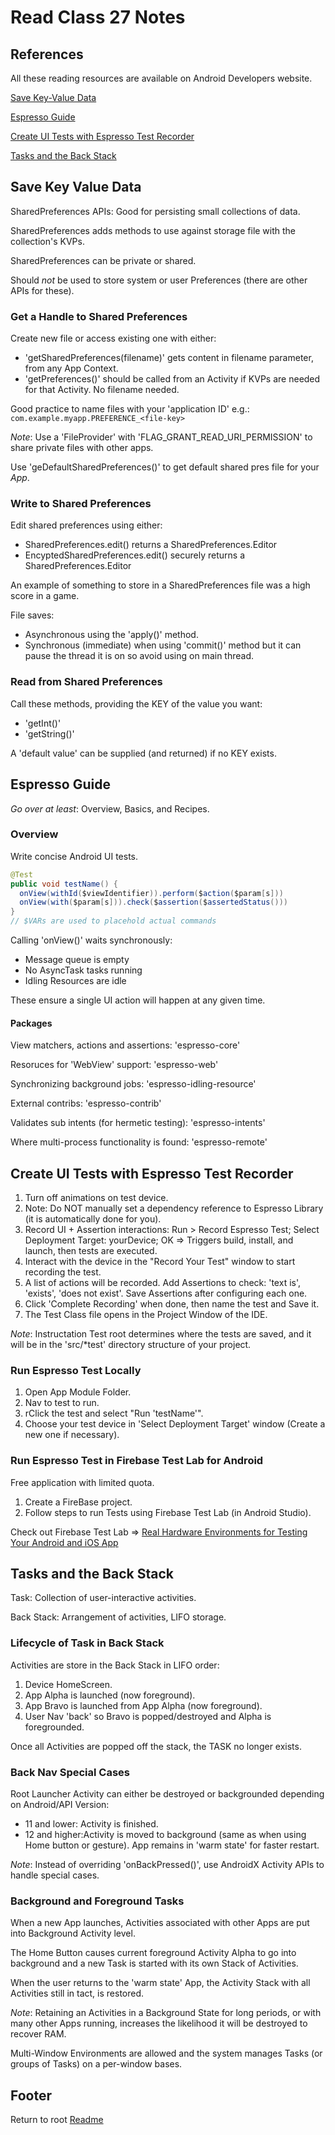 # Read Class 27 Notes

## References

All these reading resources are available on Android Developers website.

[Save Key-Value Data](https://developer.android.com/training/data-storage/shared-preferences)

[Espresso Guide](https://developer.android.com/training/testing/espresso)

[Create UI Tests with Espresso Test Recorder](https://developer.android.com/studio/test/other-testing-tools/espresso-test-recorder)

[Tasks and the Back Stack](https://developer.android.com/guide/components/activities/tasks-and-back-stack)

## Save Key Value Data

SharedPreferences APIs: Good for persisting small collections of data.

SharedPreferences adds methods to use against storage file with the collection's KVPs.

SharedPreferences can be private or shared.

Should *not* be used to store system or user Preferences (there are other APIs for these).

### Get a Handle to Shared Preferences

Create new file or access existing one with either:

- 'getSharedPreferences(filename)' gets content in filename parameter, from any App Context.
- 'getPreferences()' should be called from an Activity if KVPs are needed for that Activity. No filename needed.

Good practice to name files with your 'application ID' e.g.: `com.example.myapp.PREFERENCE_<file-key>`

*Note*: Use a 'FileProvider' with 'FLAG_GRANT_READ_URI_PERMISSION' to share private files with other apps.

Use 'geDefaultSharedPreferences()' to get default shared pres file for your *App*.

### Write to Shared Preferences

Edit shared preferences using either:

- SharedPreferences.edit() returns a SharedPreferences.Editor
- EncyptedSharedPreferences.edit() securely returns a SharedPreferences.Editor

An example of something to store in a SharedPreferences file was a high score in a game.

File saves:

- Asynchronous using the 'apply()' method.
- Synchronous (immediate) when using 'commit()' method but it can pause the thread it is on so avoid using on main thread.

### Read from Shared Preferences

Call these methods, providing the KEY of the value you want:

- 'getInt()'
- 'getString()'

A 'default value' can be supplied (and returned) if no KEY exists.

## Espresso Guide

*Go over at least*: Overview, Basics, and Recipes.

### Overview

Write concise Android UI tests.

```java
@Test
public void testName() {
  onView(withId($viewIdentifier)).perform($action($param[s]))
  onView(with($param[s])).check($assertion($assertedStatus()))
}
// $VARs are used to placehold actual commands
```

Calling 'onView()' waits synchronously:

- Message queue is empty
- No AsyncTask tasks running
- Idling Resources are idle

These ensure a single UI action will happen at any given time.

#### Packages

View matchers, actions and assertions: 'espresso-core'

Resoruces for 'WebView' support: 'espresso-web'

Synchronizing background jobs: 'espresso-idling-resource'

External contribs: 'espresso-contrib'

Validates sub intents (for hermetic testing): 'espresso-intents'

Where multi-process functionality is found: 'espresso-remote'

## Create UI Tests with Espresso Test Recorder

1. Turn off animations on test device.
1. Note: Do NOT manually set a dependency reference to Espresso Library (it is automatically done for you).
1. Record UI + Assertion interactions: Run > Record Espresso Test; Select Deployment Target: yourDevice; OK => Triggers build, install, and launch, then tests are executed.
1. Interact with the device in the "Record Your Test" window to start recording the test.
1. A list of actions will be recorded. Add Assertions to check: 'text is', 'exists', 'does not exist'. Save Assertions after configuring each one.
1. Click 'Complete Recording' when done, then name the test and Save it.
1. The Test Class file opens in the Project Window of the IDE.

*Note*: Instructation Test root determines where the tests are saved, and it will be in the 'src/*test' directory structure of your project.

### Run Espresso Test Locally

1. Open App Module Folder.
1. Nav to test to run.
1. rClick the test and select "Run 'testName'".
1. Choose your test device in 'Select Deployment Target' window (Create a new one if necessary).

### Run Espresso Test in Firebase Test Lab for Android

Free application with limited quota.

1. Create a FireBase project.
1. Follow steps to run Tests using Firebase Test Lab (in Android Studio).

Check out Firebase Test Lab => [Real Hardware Environments for Testing Your Android and iOS App](https://firebase.google.com/docs/test-lab/)

## Tasks and the Back Stack

Task: Collection of user-interactive activities.

Back Stack: Arrangement of activities, LIFO storage.

### Lifecycle of Task in Back Stack

Activities are store in the Back Stack in LIFO order:

1. Device HomeScreen.
1. App Alpha is launched (now foreground).
1. App Bravo is launched from App Alpha (now foreground).
1. User Nav 'back' so Bravo is popped/destroyed and Alpha is foregrounded.

Once all Activities are popped off the stack, the TASK no longer exists.

### Back Nav Special Cases

Root Launcher Activity can either be destroyed or backgrounded depending on Android/API Version:

- 11 and lower: Activity is finished.
- 12 and higher:Activity is moved to background (same as when using Home button or gesture). App remains in 'warm state' for faster restart.

*Note*: Instead of overriding 'onBackPressed()', use AndroidX Activity APIs to handle special cases.

### Background and Foreground Tasks

When a new App launches, Activities associated with other Apps are put into Background Activity level.

The Home Button causes current foreground Activity Alpha to go into background and a new Task is started with its own Stack of Activities.

When the user returns to the 'warm state' App, the Activity Stack with all Activities still in tact, is restored.

*Note*: Retaining an Activities in a Background State for long periods, or with many other Apps running, increases the likelihood it will be destroyed to recover RAM.

Multi-Window Environments are allowed and the system manages Tasks (or groups of Tasks) on a per-window bases.

## Footer

Return to root [Readme](../README.html)
